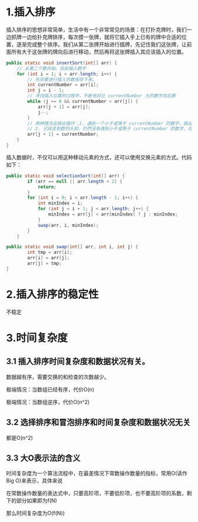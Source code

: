 # 1.插入排序

插入排序的思想非常简单，生活中有一个非常常见的场景：在打扑克牌时，我们一边抓牌一边给扑克牌排序，每次摸一张牌，就将它插入手上已有的牌中合适的位置，逐渐完成整个排序。我们从第二张牌开始进行插牌，先记住我们这张牌，让前面所有大于这张牌的牌向后进行移动，然后再将这张牌插入其应该插入的位置。

```java
public static void insertSort(int[] arr) {
    // 从第二个数开始，往前插入数字
    for (int i = 1; i < arr.length; i++) {
        // 先将要进行插入的数保存下来。
        int currentNumber = arr[i];
        int j = i - 1;
        // 寻找插入位置的过程中，不断地将比 currentNumber 大的数字向后挪
        while (j >= 0 && currentNumber < arr[j]) {
            arr[j + 1] = arr[j];
            j--;
        }
        // 两种情况会跳出循环：1. 遇到一个小于或等于 currentNumber 的数字，跳出循环，currentNumber 就坐到它后面。
        // 2. 已经走到数列头部，仍然没有遇到小于或等于 currentNumber 的数字，也会跳出循环，此时 j 等于 -1，currentNumber 就坐到数列头部。
        arr[j + 1] = currentNumber;
    }
}
```

插入数据时，不仅可以用这种移动元素的方式，还可以使用交换元素的方式。代码如下：

```java
public static void selectionSort(int[] arr) {
		if (arr == null || arr.length < 2) {
			return;
		}
		for (int i = 0; i < arr.length - 1; i++) {
			int minIndex = i;
			for (int j = i + 1; j < arr.length; j++) {
				minIndex = arr[j] < arr[minIndex] ? j : minIndex;
			}
			swap(arr, i, minIndex);
		}
	}

public static void swap(int[] arr, int i, int j) {
		int tmp = arr[i];
		arr[i] = arr[j];
		arr[j] = tmp;
}
```

# 2.插入排序的稳定性

不稳定

# 3.时间复杂度



## 3.1 插入排序时间复杂度和数据状况有关。

数据越有序，需要交换的和检查的次数越少。

极端情况：当数组已经有序，代价O(n)

极端情况：当数组逆序，代价O(n^2)

## 3.2 选择排序和冒泡排序和时间复杂度和数据状况无关

都是O(n^2)

## 3.3 大O表示法的含义

时间复杂度为一个算法流程中，在最差情况下常数操作数量的指标，常用O(读作Big O)来表示，具体来说

在常数操作数量的表达式中，只要高阶项，不要低阶项，也不要高阶项的系数，剩下的部分如果即为f(N)

那么时间复杂度为O(f(N))